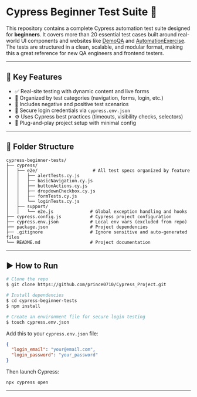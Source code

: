# Cypress Beginner Test Suite 🚀

This repository contains a complete Cypress automation test suite designed for **beginners**. It covers more than 20 essential test cases built around real-world UI components and websites like [DemoQA](https://demoqa.com) and [AutomationExercise](https://automationexercise.com). The tests are structured in a clean, scalable, and modular format, making this a great reference for new QA engineers and frontend testers.

---

## 🔧 Key Features

* ✅ Real-site testing with dynamic content and live forms
* 📂 Organized by test categories (navigation, forms, login, etc.)
* 🧲 Includes negative and positive test scenarios
* 🔐 Secure login credentials via `cypress.env.json`
* ⚙️ Uses Cypress best practices (timeouts, visibility checks, selectors)
* 🚀 Plug-and-play project setup with minimal config

---

## 📂 Folder Structure

```
cypress-beginner-tests/
├── cypress/
│   ├── e2e/                     # All test specs organized by feature
│   │   ├── alertTests.cy.js
│   │   ├── basicNavigation.cy.js
│   │   ├── buttonActions.cy.js
│   │   ├── dropdownCheckbox.cy.js
│   │   ├── formTests.cy.js
│   │   └── loginTests.cy.js
│   ├── support/
│   │   └── e2e.js              # Global exception handling and hooks
├── cypress.config.js           # Cypress project configuration
├── cypress.env.json            # Local env vars (excluded from repo)
├── package.json                # Project dependencies
├── .gitignore                  # Ignore sensitive and auto-generated files
└── README.md                   # Project documentation
```

---

## ▶️ How to Run

```bash
# Clone the repo
$ git clone https://github.com/prince0710/Cypress_Project.git

# Install dependencies
$ cd cypress-beginner-tests
$ npm install

# Create an environment file for secure login testing
$ touch cypress.env.json
```

Add this to your `cypress.env.json` file:

```json
{
  "login_email": "your@email.com",
  "login_password": "your_password"
}
```

Then launch Cypress:

```bash
npx cypress open
```

---


